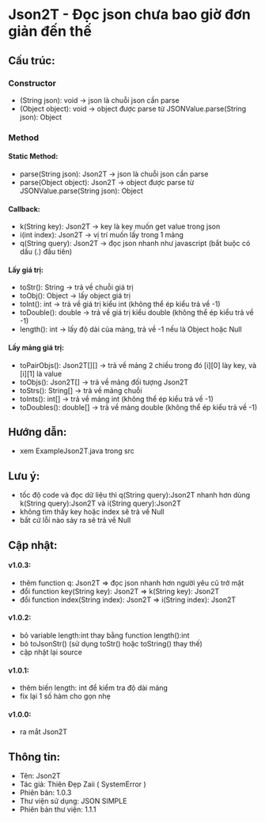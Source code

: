 # Json2T - Đọc json chưa bao giờ đơn giản đến thế

## Cấu trúc:

### Constructor
- (String json): void -> json là chuỗi json cần parse
- (Object object): void -> object được parse từ JSONValue.parse(String json): Object

### Method

#### Static Method:
- parse(String json): Json2T -> json là chuỗi json cần parse
- parse(Object object): Json2T -> object được parse từ JSONValue.parse(String json): Object

#### Callback:
- k(String key): Json2T -> key là key muốn get value trong json
- i(int index): Json2T -> vị trí muốn lấy trong 1 mảng
- q(String query): Json2T -> đọc json nhanh như javascript (bắt buộc có dấu (.) đầu tiên)

#### Lấy giá trị:
- toStr(): String -> trả về chuỗi giá trị
- toObj(): Object -> lấy object giá trị
- toInt(): int -> trả về giá trị kiểu int (không thể ép kiểu trả về -1)
- toDouble(): double -> trả về giá trị kiểu double (không thể ép kiểu trả về -1)
- length(): int -> lấy độ dài của mảng, trả về -1 nếu là Object hoặc Null

#### Lấy mảng giá trị:
- toPairObjs(): Json2T[][] -> trả về mảng 2 chiều trong đó [i][0] lày key, và [i][1] là value
- toObjs(): Json2T[] -> trả về mảng đối tượng Json2T
- toStrs(): String[] -> trả về mảng chuỗi 
- toInts(): int[] -> trả về mảng int (không thể ép kiểu trả về -1)
- toDoubles(): double[] -> trả về mảng double (không thể ép kiểu trả về -1)


## Hướng dẫn:
- xem ExampleJson2T.java trong src

## Lưu ý:
- tốc độ code và đọc dữ liệu thì q(String query):Json2T nhanh hơn dùng k(String query):Json2T và i(String query):Json2T
- không tìm thấy key hoặc index sẽ trả về Null
- bất cứ lỗi nào sảy ra sẽ trả về Null

## Cập nhật:

#### v1.0.3:
- thêm function q: Json2T => đọc json nhanh hơn người yêu cũ trở mặt
- đổi function key(String key): Json2T => k(String key): Json2T
- đổi function index(String index): Json2T => i(String index): Json2T

#### v1.0.2:
- bỏ variable length:int thay bằng function length():int 
- bỏ toJsonStr() (sử dụng toStr() hoặc toString() thay thế)
- cập nhật lại source

#### v1.0.1:
- thêm biến length: int để kiểm tra độ dài mảng
- fix lại 1 số hàm cho gọn nhẹ

#### v1.0.0: 
- ra mắt Json2T

## Thông tin:
- Tên: Json2T
- Tác giả: Thiên Đẹp Zaii ( SystemError )
- Phiên bản: 1.0.3
- Thư viện sử dụng: JSON SIMPLE
- Phiên bản thư viện: 1.1.1